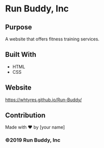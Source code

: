 # Run Buddy, Inc

## Purpose
A website that offers fitness training services. 

## Built With
* HTML
* CSS

## Website
https://whtyres.github.io/Run-Buddy/

## Contribution
Made with ❤️ by [your name]

### ©️2019 Run Buddy, Inc 
